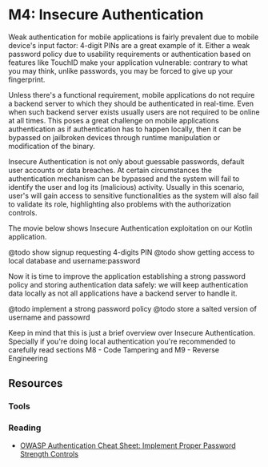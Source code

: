 M4: Insecure Authentication
===========================

Weak authentication for mobile applications is fairly prevalent due to mobile
device's input factor: 4-digit PINs are a great example of it.
Either a weak password policy due to usability requirements or authentication
based on features like TouchID make your application vulnerable: contrary to
what you may think, unlike passwords, you may be forced to give up your
fingerprint.

Unless there's a functional requirement, mobile applications do not require a
backend server to which they should be authenticated in real-time. Even when
such backend server exists usually users are not required to be online at all
times. This poses a great challenge on mobile applications authentication as if
authentication has to happen locally, then it can be bypassed on jailbroken
devices through runtime manipulation or modification of the binary.

Insecure Authentication is not only about guessable passwords, default user
accounts or data breaches. At certain circumstances the authentication mechanism
can be bypassed and the system will fail to identify the user and log its
(malicious) activity. Usually in this scenario, user's will gain access to
sensitive functionalities as the system will also fail to validate its role,
highlighting also problems with the authorization controls.

The movie below shows Insecure Authentication exploitation on our Kotlin
application.

@todo show signup requesting 4-digits PIN
@todo show getting access to local database and username:password

Now it is time to improve the application establishing a strong password policy
and storing authentication data safely: we will keep authentication data locally
as not all applications have a backend server to handle it.

@todo implement a strong password policy
@todo store a salted version of username and passowrd

Keep in mind that this is just a brief overview over Insecure Authentication.
Specially if you're doing local authentication you're recommended to carefully
read sections M8 - Code Tampering and M9 - Reverse Engineering 

## Resources

### Tools

### Reading

* [OWASP Authentication Cheat Sheet: Implement Proper Password Strength
  Controls][1]

[1]: https://www.owasp.org/index.php/Authentication_Cheat_Sheet#Implement_Proper_Password_Strength_Controls

